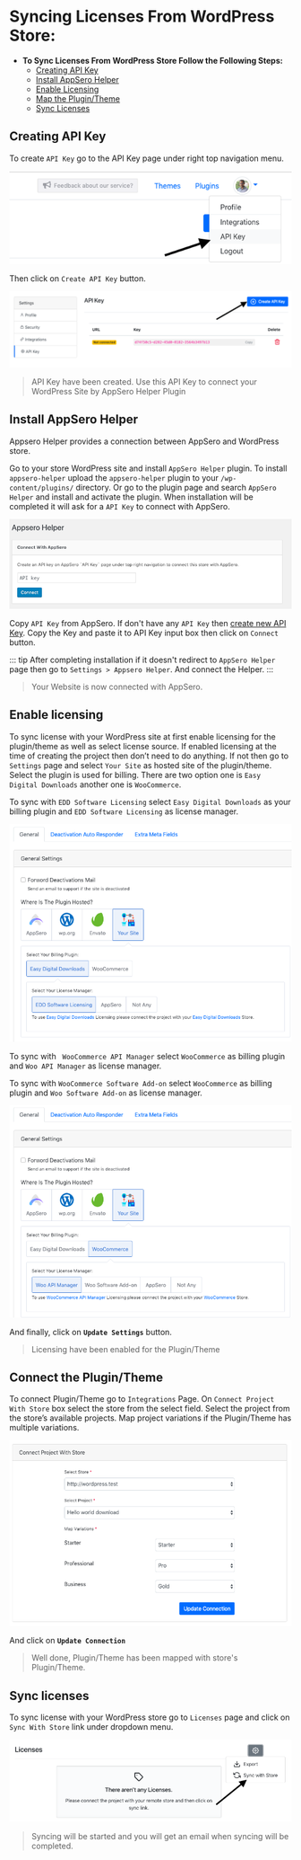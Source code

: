 # Syncing Licenses From WordPress Store:

- **To Sync Licenses From WordPress Store Follow the Following Steps:**
    - [Creating API Key](#creating-api-key)
    - [Install AppSero Helper](#install-appsero-helper)
    - [Enable Licensing](#enable-licensing)
    - [Map the Plugin/Theme](#connect-the-plugin-theme)
    - [Sync Licenses](#sync-licenses)

## Creating API Key

To create `API Key` go to the API Key page under right top navigation menu.

![API Key](../images/api-key/1.png)

Then click on `Create API Key` button.

![Create API Key](../images/api-key/2.png)

> API Key have been created. Use this API Key to connect your WordPress Site by AppSero Helper Plugin

## Install AppSero Helper

Appsero Helper provides a connection between AppSero and WordPress store.

Go to your store WordPress site and install `AppSero Helper` plugin. To install `appsero-helper` upload the `appsero-helper` plugin to your `/wp-content/plugins/` directory. Or go to the plugin page and search `AppSero Helper` and install and activate the plugin. When installation will be completed it will ask for a `API Key` to connect with AppSero.
 
 ![Activate AppSero Helper](../images/api-key/activate-wordpress.png)
 
 Copy `API Key` from AppSero. If don't have any `API Key` then [create new API Key](/). Copy the Key and paste it to API Key input box then click on `Connect` button.
 
 ::: tip
 After completing installation if it doesn't redirect to `AppSero Helper` page then go to `Settings > Appsero Helper`. And connect the Helper.
 :::

> Your Website is now connected with AppSero.

## Enable licensing

To sync license with your WordPress site at first enable licensing for the plugin/theme as well as select license source. If enabled licensing at the time of creating the project then don’t need to do anything. If not then go to `Settings` page and select `Your Site` as hosted site of the plugin/theme. Select the plugin is used for billing. There are two option one is `Easy Digital Downloads` another one is `WooCommerce`.  

To sync with `EDD Software Licensing` select `Easy Digital Downloads` as your billing plugin and `EDD Software Licensing` as license manager. 

![General Settings](../images/settings/1.png)

To sync with ` WooCommerce API Manager` select `WooCommerce` as billing plugin and `Woo API Manager` as license manager. 
               
To sync with `WooCommerce Software Add-on` select `WooCommerce` as billing plugin and `Woo Software Add-on` as license manager. 

![General Settings](../images/settings/2.png)

And finally, click on **`Update Settings`** button.

> Licensing have been enabled for the Plugin/Theme


## Connect the Plugin/Theme

To connect Plugin/Theme go to `Integrations` Page. On `Connect Project With Store` box select the store from the select field. 
Select the project from the store’s available projects. Map project variations if the Plugin/Theme has multiple variations. 

![Connect Project With Store](../images/api-key/3.png)

And click on **`Update Connection`**

> Well done, Plugin/Theme has been mapped with store's Plugin/Theme.


## Sync licenses

To sync license with your WordPress store go to `Licenses` page and click on `Sync With Store` link under dropdown menu.

![API Key](../images/license-syncing.png)

> Syncing will be started and you will get an email when syncing will be completed. 

